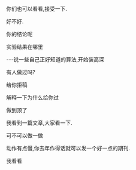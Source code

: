 

你们也可以看看,接受一下.

好不好.

你的结论呢

实验结果在哪里

---说一些自己正好知道的算法,开始装高深

有人做过吗?

给你拒稿

解释一下为什么给你过

做到顶了

我看到一篇文章,大家看一下.

可不可以做一做

动作有点慢,你去年作得话就可以发一个好一点的期刊.

我看看



